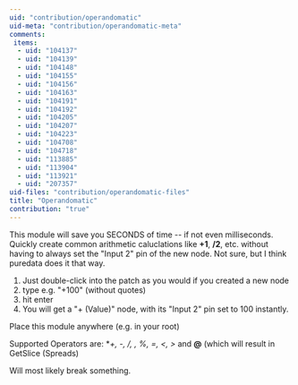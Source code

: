 ```yaml
---
uid: "contribution/operandomatic"
uid-meta: "contribution/operandomatic-meta"
comments: 
 items: 
  - uid: "104137"
  - uid: "104139"
  - uid: "104148"
  - uid: "104155"
  - uid: "104156"
  - uid: "104163"
  - uid: "104191"
  - uid: "104192"
  - uid: "104205"
  - uid: "104207"
  - uid: "104223"
  - uid: "104708"
  - uid: "104718"
  - uid: "113885"
  - uid: "113904"
  - uid: "113921"
  - uid: "207357"
uid-files: "contribution/operandomatic-files"
title: "Operandomatic"
contribution: "true"
---
```


This module will save you SECONDS of time -- if not even milliseconds. Quickly create common arithmetic caluclations like **+1**, **/2**, etc. without having to always set the "Input 2" pin of the new node. Not sure, but I think puredata does it that way.

1. Just double-click into the patch as you would if you created a new node
2. type e.g. "+100" (without quotes)
3. hit enter
4. You will get a "+ (Value)" node, with its "Input 2" pin set to 100 instantly.

Place this module anywhere (e.g. in your root)

Supported Operators are: **+, -, /, *, %, =, <, >** and **@** (which will result in GetSlice (Spreads)

Will most likely break something.